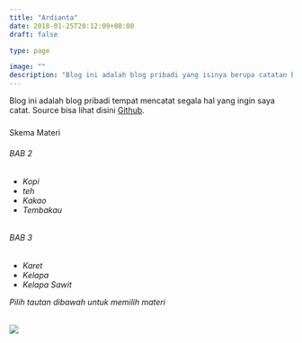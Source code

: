 ```yaml
---
title: "Ardianta"
date: 2018-01-25T20:12:09+08:00
draft: false

type: page

image: ""
description: "Blog ini adalah blog pribadi yang isinya berupa catatan bebas. Namun, sepertinya akan lebih banyak catatan tentang dunia IT."
---
```


Blog ini adalah blog pribadi tempat mencatat segala hal yang ingin saya catat.
Source bisa lihat disini [Github](https://github.com/LapakArduino).

#####
Skema Materi
<div class="container bg-warning rounded-20">
<h6 class="text-danger">BAB 2<h6>
<ul>
<li>Kopi</li>
<li>teh</li>
<li>Kakao</li>
<li>Tembakau</li>
</ul>
<h6>BAB 3<h6>
<ul>
<li>Karet</li>
<li>Kelapa</li>
<li>Kelapa Sawit</li>
</ul>
<p class="text-primary">Pilih tautan dibawah untuk memilih materi<p>
</div>

<img src="{{ $image.RelPermalink }}" width="{{ $image.Width }}" height="{{ $image.Height }}">